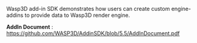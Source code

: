Wasp3D add-in SDK demonstrates how users can create custom engine-addins to provide data to Wasp3D render engine. 

**AddIn Document** : https://github.com/WASP3D/AddinSDK/blob/5.5/AddInDocument.pdf

